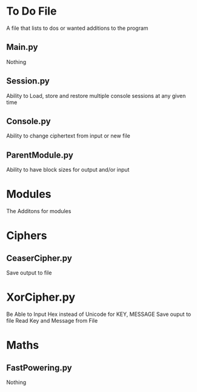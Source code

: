 # To Do File
A file that lists to dos or wanted additions to the program

## Main.py
Nothing

## Session.py
Ability to Load, store and restore multiple console sessions at any given time

## Console.py
Ability to change ciphertext from input or new file

## ParentModule.py
Ability to have block sizes for output and/or input


# Modules
The Additons for modules


# Ciphers

## CeaserCipher.py
Save output to file

# XorCipher.py
Be Able to Input Hex instead of Unicode for KEY, MESSAGE
Save ouput to file
Read Key and Message from File


# Maths

## FastPowering.py
Nothing
